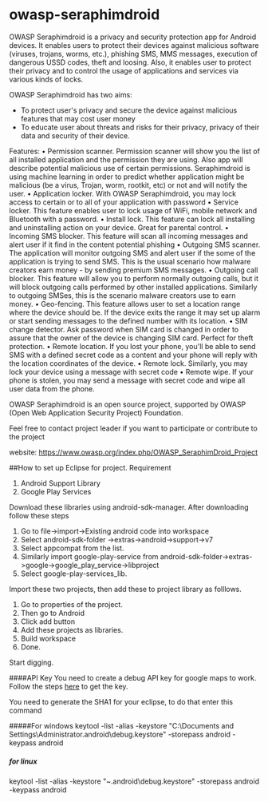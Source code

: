 owasp-seraphimdroid
===================

OWASP Seraphimdroid is a privacy and security protection app for Android devices. It enables users to protect their devices against malicious software (viruses, trojans, worms, etc.), phishing SMS, MMS messages, execution of dangerous USSD codes, theft and loosing. Also, it enables user to protect their privacy and to control the usage of applications and services via various kinds of locks.

OWASP Seraphimdroid has two aims:
- To protect user's privacy and secure the device against malicious features that may cost user money
- To educate user about threats and risks for their privacy, privacy of their data and security of their device.

Features:
•	Permission scanner. Permission scanner will show you the list of all installed application and the permission they are using. Also app will describe potential malicious use of certain permissions. Seraphimdroid is using machine learning in order to predict whether application might be malicious (be a virus, Trojan, worm, rootkit, etc) or not and will notify the user. 
•	Application locker. With OWASP Seraphimdroid, you may lock access to certain or to all of your application with password
•	Service locker. This feature enables user to lock usage of WiFi, mobile network and Bluetooth with a password.
•	Install lock. This feature can lock all installing and uninstalling action on your device. Great for parental control.
•	Incoming SMS blocker. This feature will scan all incoming messages and alert user if it find in the content potential phishing
•	Outgoing SMS scanner. The application will monitor outgoing SMS and alert user if the some of the application is trying to send SMS. This is the usual scenario how malware creators earn money - by sending premium SMS messages.
•	Outgoing call blocker. This feature will allow you to perform normally outgoing calls, but it will block outgoing calls performed by other installed applications. Similarly to outgoing SMSes, this is the scenario malware creators use to earn money.
•	Geo-fencing. This feature allows user to set a location range where the device should be. If the device exits the range it may set up alarm or start sending messages to the defined number with its location.
•	SIM change detector. Ask password when SIM card is changed in order to assure that the owner of the device is changing SIM card. Perfect for theft protection.
•	Remote location. If you lost your phone, you'll be able to send SMS with a defined secret code as a content and your phone will reply with the location coordinates of the device. 
•	Remote lock. Similarly, you may lock your device using a message with secret code
•	Remote wipe. If your phone is stolen, you may send a message with secret code and wipe all user data from the phone.


OWASP Seraphimdroid is an open source project, supported by OWASP (Open Web Application Security Project) Foundation. 

Feel free to contact project leader if you want to participate or contribute to the project 

website: https://www.owasp.org/index.php/OWASP_SeraphimDroid_Project

##How to set up Eclipse for project.
  Requirement
  1. Android Support Library
  2. Google Play Services

Download these libraries using android-sdk-manager.
After downloading follow these steps
  1. Go to file->import->Existing android code into workspace
  2. Select android-sdk-folder ->extras->android->support->v7
  3. Select appcompat from the list.
  4. Similarly import google-play-service from android-sdk-folder->extras->google->google_play_service->libproject
  5. Select google-play-services_lib.

Import these two projects, then add these to project library as folllows.

  1. Go to properties of the project.
  2. Then go to Android
  3. Click add button
  4. Add these projects as libraries.
  5. Build workspace
  6. Done.

Start digging.


####API Key
You need to create a debug API key for google maps to work. Follow the steps [here](https://developers.google.com/maps/documentation/android/start) to get the key.

You need to generate the SHA1 for your eclipse, to do that enter this command 

#####For windows
keytool -list -alias -keystore "C:\Documents
and Settings\Administrator\.android\debug.keystore" -storepass android -keypass
android

##### for linux
keytool -list -alias -keystore "~\.android\debug.keystore" -storepass android -keypass
android



